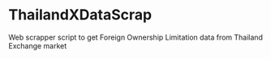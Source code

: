 # ThailandXDataScrap
Web scrapper script to get Foreign Ownership Limitation data from Thailand Exchange market
